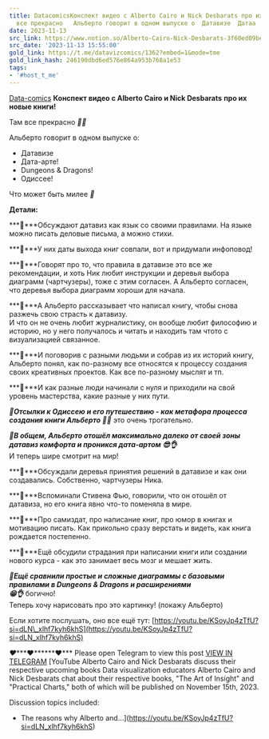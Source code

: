 ```yaml
---
title: DatacomicsКонспект видео с Alberto Cairo и Nick Desbarats про их новые книги   Там
  все прекрасно   Альберто говорит в одном выпуске о  Датавизе  Датаа
date: 2023-11-13
src_link: https://www.notion.so/Alberto-Cairo-Nick-Desbarats-3f60ed09be6a47b4b591a3de93bcfc35
src_date: '2023-11-13 15:55:00'
gold_link: https://t.me/datavizcomics/1362?embed=1&mode=tme
gold_link_hash: 246190dbd6ed576e864a953b768a1e53
tags:
- '#host_t_me'
---
```



[Data-comics](https://t.me/datavizcomics)
**Конспект видео с Alberto Cairo и Nick Desbarats** **про их новые книги!**   
  
Там все прекрасно ***🥲******✨***  
  
Альберто говорит в одном выпуске о:  
- Датавизе  
- Дата-арте!   
- Dungeons & Dragons!   
- Одиссее!   
  
Что может быть милее ***🥰***  
  
**Детали:**  
  
***🔘***Обсуждают датавиз как язык со своими правилами. На языке можно писать деловые письма, а можно стихи.   
  
***🔘***У них даты выхода книг совпали, вот и придумали инфоповод!   
  
***🔘***Говорят про то, что правила в датавизе это все же рекомендации, и хоть Ник любит инструкции и деревья выбора диаграмм (чартчузеры), тоже с этим согласен. А Альберто согласен, что деревья выбора диаграмм хороши для начала.   
  
***🔘***А Альберто рассказывает что написал книгу, чтобы снова разжечь свою страсть к датавизу.  
И что он не очень любит журналистику, он вообще любит философию и историю, но у него получалось и читать и находить там чтото с визуализацией связанное.  
  
***🔘***И поговорив с разными людьми и собрав из их историй книгу, Альберто понял, как по-разному все относятся к процессу создания своих креативных проектов. Как все по-разному мыслят и тп.   
  
***🔘***И как разные люди начинали с нуля и приходили на свой уровень мастерства, какие разные у них пути.  
  
***🔘***Отсылки к Одиссею и его путешествию - как метафора процесса создания книги Альберто ***🥲******✨*** это очень трогательно.   
  
***🔘***В общем, Альберто отошёл максимально далеко от своей зоны датавиз комфорта и проникся дата-артом ***😎******👌***  
И теперь шире смотрит на мир!   
  
***🔘***Обсуждали деревья принятия решений в датавизе и как они создавались. Собственно, чартчузеры Ника.   
  
***🔘***Вспоминали Стивена Фью, говорили, что он отошёл от датавиза, но его книга явно что-то поменяла в мире.  
  
***🔘***Про самиздат, про написание книг, про юмор в книгах и мотивацию писать. Как прикольно сразу верстать и видеть, как книга рождается постепенно.  
  
***🔘***Ещё обсудили страдания при написании книги или создании нового курса - как это занимает весь мозг и мешает жить.  
  
***🔘***Ещё сравнили простые и сложные диаграммы с базовыми правилами в Dungeons & Dragons и расширениями   
***😁******👌*** богично!   
Теперь хочу нарисовать про это картинку! (покажу Альберто)  
  
Если хотите послушать, оно все ещё тут: [https://youtu.be/KSoyJp4zTfU?si=dLN\_xlhf7kyh6khS](https://youtu.be/KSoyJp4zTfU?si=dLN_xlhf7kyh6khS)  
  
***❤️******❤️******❤️***
Please open Telegram to view this post
[VIEW IN TELEGRAM](https://t.me/datavizcomics/1362)
[YouTube
Alberto Cairo and Nick Desbarats discuss their respective upcoming books
Data visualization educators Alberto Cairo and Nick Desbarats chat about their respective books, "The Art of Insight" and "Practical Charts," both of which will be published on November 15th, 2023.  
  
Discussion topics included:  
- The reasons why Alberto and…](https://youtu.be/KSoyJp4zTfU?si=dLN_xlhf7kyh6khS)
